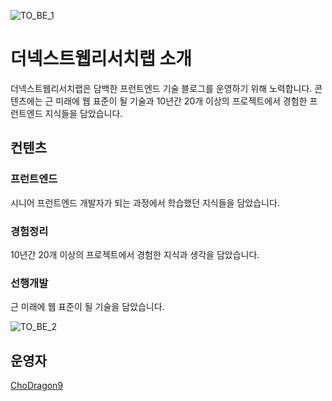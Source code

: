 ![TO_BE_1](https://github.com/The-Next-Web-Research-Lab/.github/assets/17817719/52f0161b-1417-41ab-b1ee-681c515bafbc)

# 더넥스트웹리서치랩 소개
더넥스트웹리서치랩은 담백한 프런트엔드 기술 블로그를 운영하기 위해 노력합니다.​ 콘텐츠에는 근 미래에 웹 표준이 될 기술과 10년간 20개 이상의 프로젝트에서 경험한 프런트엔드 지식들을 담았습니다.

## 컨텐츠
### 프런트엔드
시니어 프런트엔드 개발자가 되는 과정에서 학습했던 지식들을 담았습니다.
​
### 경험정리
10년간 20개 이상의 프로젝트에서 경험한 지식과 생각을 담았습니다.

### 선행개발
근 미래에 웹 표준이 될 기술을 담았습니다.

![TO_BE_2](https://github.com/The-Next-Web-Research-Lab/.github/assets/17817719/ffea0677-141f-4ea3-afa3-7fcf81ebdfe5)

## 운영자
[ChoDragon9](https://github.com/ChoDragon9)
